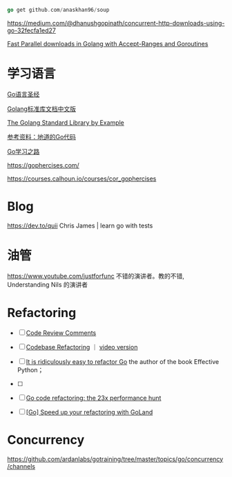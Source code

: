 ```Go
go get github.com/anaskhan96/soup	
```



https://medium.com/@dhanushgopinath/concurrent-http-downloads-using-go-32fecfa1ed27



[Fast Parallel downloads in Golang with Accept-Ranges and Goroutines](https://coderwall.com/p/uz2noa/fast-parallel-downloads-in-golang-with-accept-ranges-and-goroutines)



# 学习语言 

[Go语言圣经](https://books.studygolang.com/gopl-zh/)

[Golang标准库文档中文版](https://studygolang.com/static/pkgdoc/main.html)

[The Golang Standard Library by Example](https://books.studygolang.com/The-Golang-Standard-Library-by-Example/)

[参考资料：地道的Go代码](https://colobu.com/2017/06/30/idiomatic-go-references/)

[Go学习之路](https://github.com/talkgo/read)

https://gophercises.com/



https://courses.calhoun.io/courses/cor_gophercises

# Blog

https://dev.to/quii Chris James | learn go with tests





# 油管

https://www.youtube.com/justforfunc 不错的演讲者。教的不错, Understanding Nils 的演讲者







# Refactoring

- [ ] [Code Review Comments](https://github.com/golang/go/wiki/CodeReviewComments)



- [ ] [Codebase Refactoring](https://talks.golang.org/2016/refactor.article) ｜  [video version](https://www.youtube.com/watch?v=h6Cw9iCDVcU)



- [ ] [It is ridiculously easy to refactor Go](https://www.onebigfluke.com/2013/01/it-is-ridiculously-easy-to-refactor-go.html) the author of the book Effective Python；
- [ ] 

- [ ] [Go code refactoring: the 23x performance hunt](https://medium.com/@val_deleplace/go-code-refactoring-the-23x-performance-hunt-156746b522f7)



- [ ] [[Go] Speed up your refactoring with GoLand](https://dev.to/julianchu/speed-up-your-refactoring-with-goland-7ei)



# Concurrency

https://github.com/ardanlabs/gotraining/tree/master/topics/go/concurrency/channels



